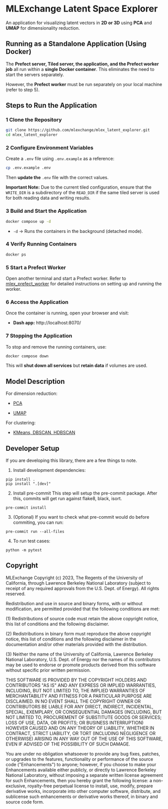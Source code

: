# MLExchange Latent Space Explorer

An application for visualizing latent vectors in **2D or 3D** using **PCA** and **UMAP** for dimensionality reduction.

## Running as a Standalone Application (Using Docker)

The **Prefect server, Tiled server, the application, and the Prefect worker job** all run within a **single Docker container**. This eliminates the need to start the servers separately.

However, the **Prefect worker** must be run separately on your local machine (refer to step 5). 

## Steps to Run the Application

### 1 Clone the Repository

```sh
git clone https://github.com/mlexchange/mlex_latent_explorer.git
cd mlex_latent_explorer
```

### 2 Configure Environment Variables

Create a `.env` file using `.env.example` as a reference:

```sh
cp .env.example .env
```

Then **update the** `.env` file with the correct values.

**Important Note:** Due to the current tiled configuration, ensure that the `WRITE_DIR` is a subdirectory of the `READ_DIR` if the same tiled server is used for both reading data and writing results.

### 3 Build and Start the Application

```sh
docker compose up -d
```

* `-d` → Runs the containers in the background (detached mode).

### 4 Verify Running Containers

```sh
docker ps
```

### 5 Start a Prefect Worker

Open another terminal and start a Prefect worker. Refer to [mlex_prefect_worker](https://github.com/mlexchange/mlex_prefect_worker) for detailed instructions on setting up and running the worker.


### 6 Access the Application

Once the container is running, open your browser and visit:
* **Dash app:** http://localhost:8070/

### 7 Stopping the Application

To stop and remove the running containers, use:

```sh
docker compose down
```

This will **shut down all services** but **retain data** if volumes are used.

## Model Description

For dimension reduction:
- [PCA](https://github.com/mlexchange/mlex_dimension_reduction_pca)

- [UMAP](https://github.com/mlexchange/mlex_dimension_reduction_umap)

For clustering:
- [KMeans, DBSCAN, HDBSCAN](https://github.com/mlexchange/mlex_clustering)

## Developer Setup
If you are developing this library, there are a few things to note.

1. Install development dependencies:

```
pip install .
pip install ".[dev]"
```

2. Install pre-commit
This step will setup the pre-commit package. After this, commits will get run against flake8, black, isort.

```
pre-commit install
```

3. (Optional) If you want to check what pre-commit would do before commiting, you can run:

```
pre-commit run --all-files
```

4. To run test cases:

```
python -m pytest
```


## Copyright
MLExchange Copyright (c) 2023, The Regents of the University of California,
through Lawrence Berkeley National Laboratory (subject to receipt of
any required approvals from the U.S. Dept. of Energy). All rights reserved.

Redistribution and use in source and binary forms, with or without
modification, are permitted provided that the following conditions are met:

(1) Redistributions of source code must retain the above copyright notice,
this list of conditions and the following disclaimer.

(2) Redistributions in binary form must reproduce the above copyright
notice, this list of conditions and the following disclaimer in the
documentation and/or other materials provided with the distribution.

(3) Neither the name of the University of California, Lawrence Berkeley
National Laboratory, U.S. Dept. of Energy nor the names of its contributors
may be used to endorse or promote products derived from this software
without specific prior written permission.


THIS SOFTWARE IS PROVIDED BY THE COPYRIGHT HOLDERS AND CONTRIBUTORS "AS IS"
AND ANY EXPRESS OR IMPLIED WARRANTIES, INCLUDING, BUT NOT LIMITED TO, THE
IMPLIED WARRANTIES OF MERCHANTABILITY AND FITNESS FOR A PARTICULAR PURPOSE
ARE DISCLAIMED. IN NO EVENT SHALL THE COPYRIGHT OWNER OR CONTRIBUTORS BE
LIABLE FOR ANY DIRECT, INDIRECT, INCIDENTAL, SPECIAL, EXEMPLARY, OR
CONSEQUENTIAL DAMAGES (INCLUDING, BUT NOT LIMITED TO, PROCUREMENT OF
SUBSTITUTE GOODS OR SERVICES; LOSS OF USE, DATA, OR PROFITS; OR BUSINESS
INTERRUPTION) HOWEVER CAUSED AND ON ANY THEORY OF LIABILITY, WHETHER IN
CONTRACT, STRICT LIABILITY, OR TORT (INCLUDING NEGLIGENCE OR OTHERWISE)
ARISING IN ANY WAY OUT OF THE USE OF THIS SOFTWARE, EVEN IF ADVISED OF THE
POSSIBILITY OF SUCH DAMAGE.

You are under no obligation whatsoever to provide any bug fixes, patches,
or upgrades to the features, functionality or performance of the source
code ("Enhancements") to anyone; however, if you choose to make your
Enhancements available either publicly, or directly to Lawrence Berkeley
National Laboratory, without imposing a separate written license agreement
for such Enhancements, then you hereby grant the following license: a
non-exclusive, royalty-free perpetual license to install, use, modify,
prepare derivative works, incorporate into other computer software,
distribute, and sublicense such enhancements or derivative works thereof,
in binary and source code form.
